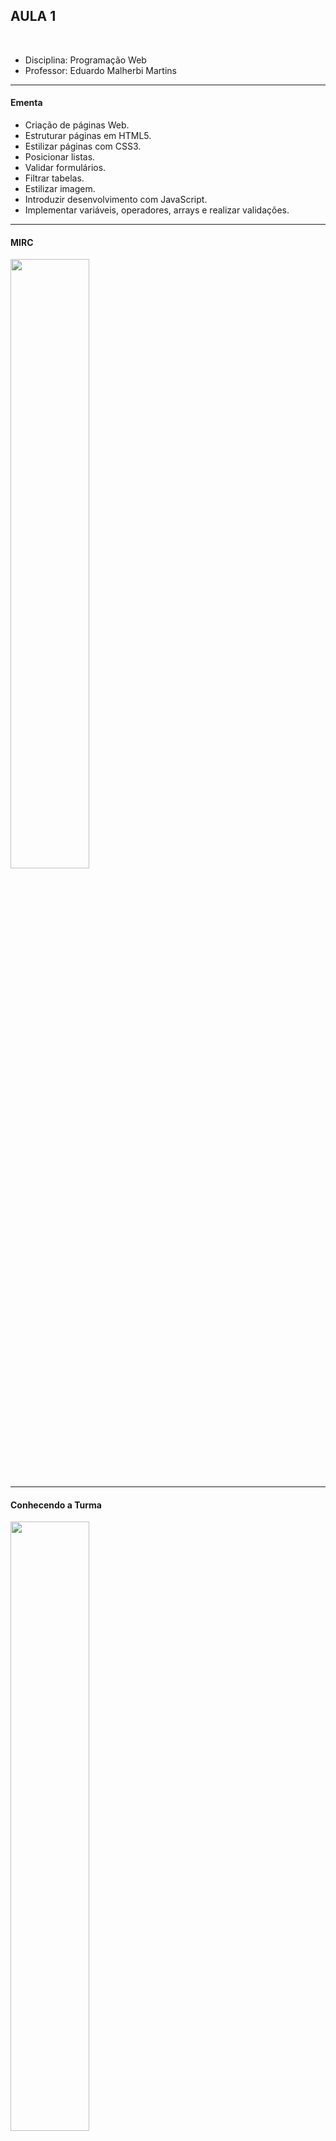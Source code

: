 ## AULA 1

<br>

- Disciplina: Programação Web
- Professor: Eduardo Malherbi Martins

---

#### Ementa

- Criação de páginas Web.
- Estruturar páginas em HTML5.
- Estilizar páginas com CSS3.
- Posicionar listas.
- Validar formulários.
- Filtrar tabelas.
- Estilizar imagem.
- Introduzir desenvolvimento com JavaScript.
- Implementar variáveis, operadores, arrays e realizar validações.

---

#### MIRC

<img src="./img/qrcode-mirc.png" style="width: 50%">

---

#### Conhecendo a Turma

<img src="./img/qrcode-conhecendo-turma.png" style="width: 50%">

---

## [A História da Internet](../historia-internet/)

---

## Primeiro projeto

---

#### Site Pessoal

<img src="./img/meu-site-pessoal.png" width="80%">

---

## Assuntos abordados em aula

- Servidores
- Gerenciador de pacotes
- Introdução ao HTML, CSS, Javascript
- Aula prática

---

## Servidores

---

#### Servidor Apache

- Criado em 1995 por Rob McCool, na época funcionário da NCSA (National Center for Supercomputing Applications);
- Servidor HTTP Apache é o mais bem sucedido servidor web livre que existe.
- Utilizado principalmente no Linux.

---

#### Servidor Apache

- Assim como qualquer servidor do tipo, o Apache é responsável por disponibilizar páginas e todos os recursos que podem ser acessados pelo internauta.
- Envio de e-mails, mensagens, compras online e diversas outras funções.

---

#### Servidor Apache

- O Apache é distribuído sob a licença GNU, ou seja, é gratuito e pode ser estudado e modificado através de seu código fonte por qualquer pessoa.

---

#### Servidor Apache

- Segundo a organização Apache.ORG o servidor Apache é um dos servidores mais populares da atualidade com 65% dos sites no mundo.

---

#### Outros Servidores

- Nginx
- IIS
- Tomcat
- Node.js

---

#### XAMPP / LAMP

- Apache + MariaDB + PHP + Perl
- [Instalação XAMPP](https://www.apachefriends.org/index.html)

---

#### Node.js / NPM

- O Node.js pode ser definido como um ambiente de execução Javascript server-side.
- O npm é o **gerenciador de pacotes** do Node (Node Package Manager) que vem junto com ele e que é muito útil no desenvolvimento Node.

---

#### Node.js

[Instalação Node.js](https://nodejs.org/en/)

---

#### Yarn

O Yarn é um **gerenciador de pacotes** que trouxe mais funcionalidades e vantagens para programadores.

---

#### Yarn

Instalação

```
npm install --global yarn
```

---

#### Bower

O Bower é um **gerenciador de pacotes** front-end. Podemos dizer que a função do arquivo .bowerrc no Bower, é a mesma do package.json no NPM.

---

#### Bower

Instalação

```
npm install -g bower
```

---

#### Yeoman

- Yeoman é um sistema genérico que permite a criação de qualquer tipo de aplicativo.
- Permite iniciar rapidamente novos projetos e agiliza a manutenção de projetos existentes.
- Yeoman é agnóstico da língua. Ele pode gerar projetos em qualquer idioma (Web, Java, Python, C#, etc.)

---

#### Yeoman

Instalação

```
npm install -g yo
```

---

#### HTML

- O HTML é uma linguagem de marcação. (Lembra o XML).
  - Estas linguagens são constituídas de códigos que delimitam conteúdos específicos, segundo uma sintaxe própria.
  - Estes códigos que definem o tipo de letra, qual o tamanho, cor, espaçamento e vários outros aspectos do site.

---

#### HTML - Estrutura básica

```html
<!DOCTYPE html>
<html lang="pt-br">
  <head>
    <title>Título da página</title>
    <meta charset="utf-8" />
  </head>
  <body>
    Aqui vai o código HTML que fará seu site aparecer.
  </body>
</html>
```

---

### HTML

```html
<!DOCTYPE html>
```

- Importante: SEMPRE deve existir o doctype.
- O doctype é uma instrução para o navegador que o código encontrado ali é um código HTML.

---

#### CSS

- CSS (Planilhas de estilo em cascata) é usada para estilizar e arranjar páginas web.
- Exemplo: alterar a fonte, cor, tamanho e espaçamento do seu conteúdo, separá-lo em multiplas colunas, ou então adicionar animações e outras implementações decorativas.

[CSS Animations](https://codepen.io/ajerez/pen/EaEEOW/)

---

#### Javascript

- JavaScript é uma linguagem de programação que permite a você implementar itens complexos em páginas web;
- Toda vez que uma página da web faz mais do que simplesmente mostrar a você informação estática — mostrando conteúdo que se atualiza em um intervalo de tempo, mapas interativos ou gráficos 2D/3D animados, etc;

---

## Aula prática

---

#### Referências

- [Apache.org - Foundation](https://www.apache.org/foundation/)
- [Apache.org - How it Works](https://www.apache.org/foundation/how-it-works.html)
- [XAMPP](https://www.apachefriends.org/index.html)
- [Node.js](https://nodejs.org/en/)
- [Yarn](https://classic.yarnpkg.com/en/)
- [Bower.io](https://bower.io/)
- [Yeoman](https://yeoman.io/)
- [HTML Introdução](https://developer.mozilla.org/pt-BR/docs/Learn/HTML/Introduction_to_HTML)
- [Primeiros passos com CSS](https://developer.mozilla.org/pt-BR/docs/Learn/CSS/First_steps)
- [Primeiros passos com JavaScript](https://developer.mozilla.org/pt-BR/docs/Learn/JavaScript/First_steps)
